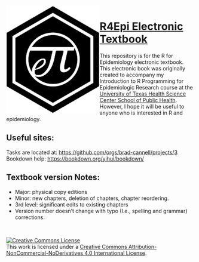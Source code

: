 <img align="left" src="img/index/r4epi_icon.png" alt="R4Epi hex logo" width="250" height="289">

# [R4Epi Electronic Textbook](www.r4epi.com)
This repository is for the R for Epidemiology electronic textbook. This electronic book was originally created to accompany my Introduction to R Programming for Epidemiologic Research course at the [University of Texas Health Science Center School of Public Health](https://sph.uth.edu/). However, I hope it will be useful to anyone who is interested in R and epidemiology.

## Useful sites:

Tasks are located at: https://github.com/orgs/brad-cannell/projects/3   
Bookdown help: https://bookdown.org/yihui/bookdown/

## Textbook version Notes:
- Major: physical copy editions
- Minor: new chapters, deletion of chapters, chapter reordering.
- 3rd level: significant edits to existing chapters
- Version number doesn’t change with typo (I.e., spelling and grammar) corrections. 

<br clear="left"/>

<a rel="license" href="http://creativecommons.org/licenses/by-nc-nd/4.0/"><img alt="Creative Commons License" style="border-width:0" src="https://i.creativecommons.org/l/by-nc-nd/4.0/88x31.png" /></a><br />This work is licensed under a <a rel="license" href="http://creativecommons.org/licenses/by-nc-nd/4.0/">Creative Commons Attribution-NonCommercial-NoDerivatives 4.0 International License</a>.
